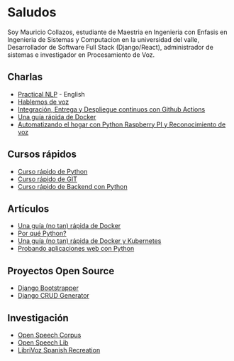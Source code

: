 # Saludos

Soy Mauricio Collazos, estudiante de Maestria en Ingenieria con Enfasis en Ingenieria de Sistemas y Computacion en la universidad del valle, Desarrollador de Software Full Stack (Django/React), administrador de sistemas e investigador en Procesamiento de Voz.

## Charlas

- [Practical NLP](https://ma0c.github.io/practical_nlp) - English
- [Hablemos de voz](https://contraslash.github.io/hablemos-de-voz/#/)
- [Integración, Entrega y Despliegue continuos con Github Actions](https://contraslash.github.io/ci-cd-github-actions/#1)
- [Una guía rápida de Docker](https://contraslash.github.io/una-guia-rapida-de-docker/#1)
- [Automatizando el hogar con Python Raspberry PI y Reconocimiento de voz](https://contraslash.github.io/automatizacion-hogar-raspberry-python/#1)

## Cursos rápidos

- [Curso rápido de Python](http://curso-rapido-python.contraslash.com.s3-website-us-east-1.amazonaws.com/)
- [Curso rápido de GIT](http://curso-rapido-git.contraslash.com.s3-website-us-east-1.amazonaws.com/)
- [Curso rápido de Backend con Python](http://curso-rapido-python.contraslash.com.s3-website-us-east-1.amazonaws.com/)

## Artículos

- [Una guía (no tan) rápida de Docker](https://medium.com/contraslashsas/una-gu%C3%ADa-no-tan-r%C3%A1pida-de-docker-2fab9243762a)
- [Por qué Python?](https://medium.com/contraslashsas/por-qu%C3%A9-python-fbf1ba7533f)
- [Una guía (no tan) rápida de Docker y Kubernetes](https://medium.com/ingenier%C3%ADa-en-tranqui-finanzas/una-gu%C3%ADa-no-tan-r%C3%A1pida-de-docker-y-kubernetes-933f5b6709df)
- [Probando aplicaciones web con Python](https://medium.com/contraslashsas/probando-una-aplicaci%C3%B3n-web-en-python-parte-0-9273f5a25938)

## Proyectos Open Source
- [Django Bootstrapper](https://github.com/contraslash/django-bootstrapper)
- [Django CRUD Generator](https://github.com/contraslash/django-crud-generator)

## Investigación
- [Open Speech Corpus](https://github.com/open-speech-org/openspeechcorpus.com)
- [Open Speech Lib](https://github.com/open-speech-org/openspeechlib)
- [LibriVoz Spanish Recreation](https://github.com/open-speech-org/librivox-spanish-recreation)

